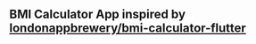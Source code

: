 ## BMI Calculator App inspired by [londonappbrewery/bmi-calculator-flutter](https://github.com/londonappbrewery/bmi-calculator-flutter)
